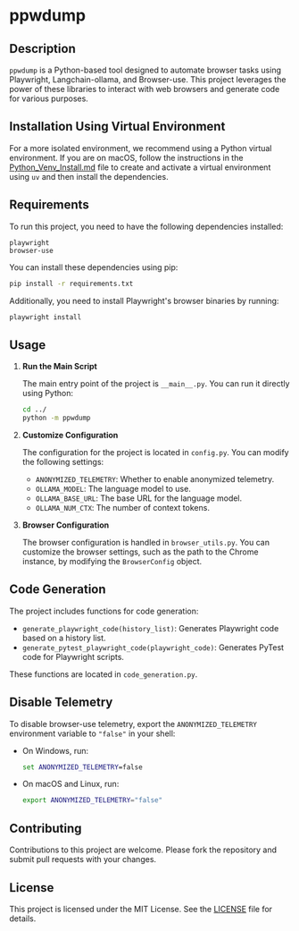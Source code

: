 # ppwdump

## Description

`ppwdump` is a Python-based tool designed to automate browser tasks using Playwright, Langchain-ollama, and Browser-use. This project leverages the power of these libraries to interact with web browsers and generate code for various purposes.

## Installation Using Virtual Environment

For a more isolated environment, we recommend using a Python virtual environment. If you are on macOS, follow the instructions in the [Python_Venv_Install.md](Python_Venv_Install.md) file to create and activate a virtual environment using `uv` and then install the dependencies.

## Requirements

To run this project, you need to have the following dependencies installed:

```plaintext
playwright
browser-use
```

You can install these dependencies using pip:

```bash
pip install -r requirements.txt
```

Additionally, you need to install Playwright's browser binaries by running:

```bash
playwright install
```

## Usage

1. **Run the Main Script**

   The main entry point of the project is `__main__.py`. You can run it directly using Python:

   ```bash
   cd ../
   python -m ppwdump
   ```

2. **Customize Configuration**

   The configuration for the project is located in `config.py`. You can modify the following settings:

   - `ANONYMIZED_TELEMETRY`: Whether to enable anonymized telemetry.
   - `OLLAMA_MODEL`: The language model to use.
   - `OLLAMA_BASE_URL`: The base URL for the language model.
   - `OLLAMA_NUM_CTX`: The number of context tokens.

3. **Browser Configuration**

   The browser configuration is handled in `browser_utils.py`. You can customize the browser settings, such as the path to the Chrome instance, by modifying the `BrowserConfig` object.

## Code Generation

The project includes functions for code generation:

- `generate_playwright_code(history_list)`: Generates Playwright code based on a history list.
- `generate_pytest_playwright_code(playwright_code)`: Generates PyTest code for Playwright scripts.

These functions are located in `code_generation.py`.

## Disable Telemetry

   To disable browser-use telemetry, export the `ANONYMIZED_TELEMETRY` environment variable to `"false"` in your shell:
   - On Windows, run:
     ```cmd
     set ANONYMIZED_TELEMETRY=false
     ```
   - On macOS and Linux, run:
     ```bash
     export ANONYMIZED_TELEMETRY="false"
     ```

## Contributing

Contributions to this project are welcome. Please fork the repository and submit pull requests with your changes.

## License

This project is licensed under the MIT License. See the [LICENSE](LICENSE) file for details.
